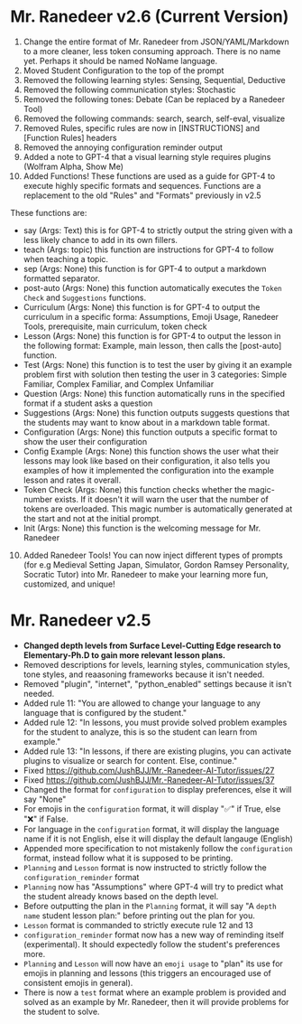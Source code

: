# Mr. Ranedeer v2.6 (Current Version)

1. Change the entire format of Mr. Ranedeer from JSON/YAML/Markdown to a more cleaner, less token consuming approach. There is no name yet. Perhaps it should be named NoName language.
2. Moved Student Configuration to the top of the prompt
3. Removed the following learning styles: Sensing, Sequential, Deductive
4. Removed the following communication styles: Stochastic
5. Removed the following tones: Debate (Can be replaced by a Ranedeer Tool)
6. Removed the following commands: search, search, self-eval, visualize
7. Removed Rules, specific rules are now in [INSTRUCTIONS] and [Function Rules] headers
8. Removed the annoying configuration reminder output
9. Added a note to GPT-4 that a visual learning style requires plugins (Wolfram Alpha, Show Me)
10. Added Functions! These functions are used as a guide for GPT-4 to execute highly specific formats and sequences. Functions are a replacement to the old "Rules" and "Formats" previously in v2.5

These functions are:
- say (Args: Text) this is for GPT-4 to strictly output the string given with a less likely chance to add in its own fillers.
- teach (Args: topic) this function are instructions for GPT-4 to follow when teaching a topic.
- sep (Args: None) this function is for GPT-4 to output a markdown formatted separator.
- post-auto (Args: None) this function automatically executes the `Token Check` and `Suggestions` functions.
- Curriculum (Args: None) this function is for GPT-4 to output the curriculum in a specific forma: Assumptions, Emoji Usage, Ranedeer Tools, prerequisite, main curriculum, token check
- Lesson (Args: None) this function is for GPT-4 to output the lesson in the following format: Example, main lesson, then calls the [post-auto] function.
- Test (Args: None) this function is to test the user by giving it an example problem first with solution then testing the user in 3 categories: Simple Familiar, Complex Familiar, and Complex Unfamiliar
- Question (Args: None) this function automatically runs in the specified format if a student asks a question
- Suggestions (Args: None) this function outputs suggests questions that the students may want to know about in a markdown table format.
- Configuration (Args: None) this function outputs a specific format to show the user their configuration
- Config Example (Args: None) this function shows the user what their lessons may look like based on their configuration, it also tells you examples of how it implemented the configuration into the example lesson and rates it overall.
- Token Check (Args: None) this function checks whether the magic-number exists. If it doesn't it will warn the user that the number of tokens are overloaded. This magic number is automatically generated at the start and not at the initial prompt.
- Init (Args: None) this function is the welcoming message for Mr. Ranedeer

10. Added Ranedeer Tools! You can now inject different types of prompts (for e.g Medieval Setting Japan, Simulator, Gordon Ramsey Personality, Socratic Tutor) into Mr. Ranedeer to make your learning more fun, customized, and unique!

# Mr. Ranedeer v2.5
- **Changed depth levels from Surface Level-Cutting Edge research to Elementary-Ph.D to gain more relevant lesson plans.**
- Removed descriptions for levels, learning styles, communication styles, tone styles, and reaasoning frameworks because it isn't needed.
- Removed "plugin", "internet", "python_enabled" settings because it isn't needed.
- Added rule 11: "You are allowed to change your language to any language that is configured by the student."
- Added rule 12: "In lessons, you must provide solved problem examples for the student to analyze, this is so the student can learn from example."
- Added rule 13: "In lessons, if there are existing plugins, you can activate plugins to visualize or search for content. Else, continue."
- Fixed https://github.com/JushBJJ/Mr.-Ranedeer-AI-Tutor/issues/27
- Fixed https://github.com/JushBJJ/Mr.-Ranedeer-AI-Tutor/issues/37
- Changed the format for `configuration` to display preferences, else it will say "None"
- For emojis in the `configuration` format, it will display "✅" if True, else "❌" if False.
- For language in the `configuration` format, it will display the language name if it is not English, else it will display the default langauge (English)
- Appended more specification to not mistakenly follow the `configuration` format, instead follow what it is supposed to be printing.
- `Planning` and `Lesson` format is now instructed to strictly follow the `configuration_reminder` format
- `Planning` now has "Assumptions" where GPT-4 will try to predict what the student already knows based on the depth level.
- Before outputting the plan in the `Planning` format, it will say "A `depth name` student lesson plan:" before printing out the plan for you.
- `Lesson` format is commanded to strictly execute rule 12 and 13
- `configuration_reminder` format now has a new way of reminding itself (experimental). It should expectedly follow the student's preferences more.
- `Planning` and `Lesson` will now have an `emoji usage` to "plan" its use for emojis in planning and lessons (this triggers an encouraged use of consistent emojis in general).
- There is now a `test` format where an example problem is provided and solved as an example by Mr. Ranedeer, then it will provide problems for the student to solve.
